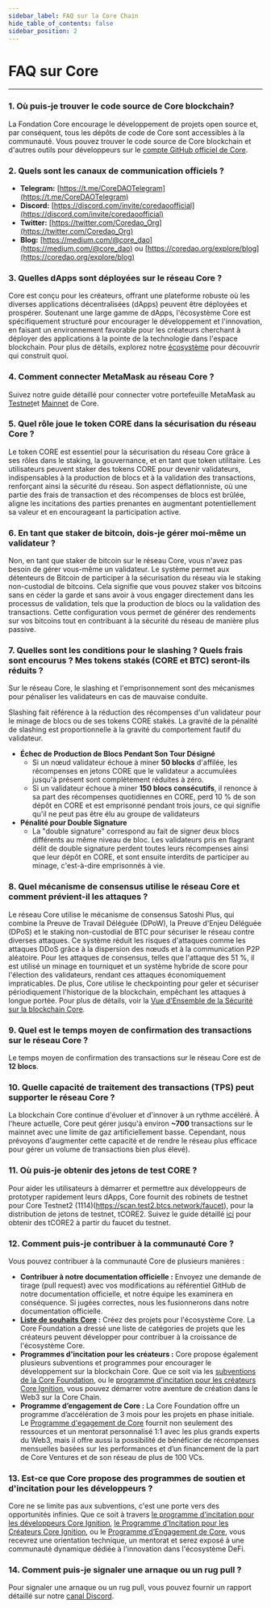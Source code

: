 ```yaml
---
sidebar_label: FAQ sur la Core Chain
hide_table_of_contents: false
sidebar_position: 2
---
```


# FAQ sur Core

---

### 1. Où puis-je trouver le code source de Core blockchain?

La Fondation Core encourage le développement de projets open source et, par conséquent, tous les dépôts de code de Core sont accessibles à la communauté. Vous pouvez trouver le code source de Core blockchain et d'autres outils pour développeurs sur le [compte GitHub officiel de Core](https://github.com/coredao-org).

### 2. Quels sont les canaux de communication officiels ?

- **Telegram:** [https://t.me/CoreDAOTelegram](https://t.me/CoreDAOTelegram)
- **Discord:** [https://discord.com/invite/coredaoofficial](https://discord.com/invite/coredaoofficial)
- **Twitter:** [https://twitter.com/Coredao_Org](https://twitter.com/Coredao_Org)
- **Blog:** [https://medium.com/@core_dao](https://medium.com/@core_dao) ou [https://coredao.org/explore/blog](https://coredao.org/explore/blog)

### 3. Quelles dApps sont déployées sur le réseau Core ?

Core est conçu pour les créateurs, offrant une plateforme robuste où les diverses applications décentralisées (dApps) peuvent être déployées et prospérer. Soutenant une large gamme de dApps, l'écosystème Core est spécifiquement structuré pour encourager le développement et l'innovation, en faisant un environnement favorable pour les créateurs cherchant à déployer des applications à la pointe de la technologie dans l'espace blockchain. Pour plus de détails, explorez notre [écosystème](https://coredao.org/explore/ecosystem) pour découvrir qui construit quoi.

### 4. Comment connecter MetaMask au réseau Core ?

Suivez notre guide détaillé pour connecter votre portefeuille MetaMask au [Testnet](../Dev-Guide/core-wallet-config.md)et [Mainnet](../Dev-Guide/core-mainnet-wallet-config.md) de Core.

### 5. Quel rôle joue le token CORE dans la sécurisation du réseau Core ?

Le token CORE est essentiel pour la sécurisation du réseau Core grâce à ses rôles dans le staking, la gouvernance, et en tant que token utilitaire. Les utilisateurs peuvent staker des tokens CORE pour devenir validateurs, indispensables à la production de blocs et à la validation des transactions, renforçant ainsi la sécurité du réseau. Son aspect déflationniste, où une partie des frais de transaction et des récompenses de blocs est brûlée, aligne les incitations des parties prenantes en augmentant potentiellement sa valeur et en encourageant la participation active.

### 6. En tant que staker de bitcoin, dois-je gérer moi-même un validateur ?

Non, en tant que staker de bitcoin sur le réseau Core, vous n'avez pas besoin de gérer vous-même un validateur. Le système permet aux détenteurs de Bitcoin de participer à la sécurisation du réseau via le staking non-custodial de bitcoins. Cela signifie que vous pouvez staker vos bitcoins sans en céder la garde et sans avoir à vous engager directement dans les processus de validation, tels que la production de blocs ou la validation des transactions. Cette configuration vous permet de générer des rendements sur vos bitcoins tout en contribuant à la sécurité du réseau de manière plus passive.

### 7. Quelles sont les conditions pour le slashing ? Quels frais sont encourus ? Mes tokens stakés (CORE et BTC) seront-ils réduits ?

Sur le réseau Core, le slashing et l'emprisonnement sont des mécanismes pour pénaliser les validateurs en cas de mauvaise conduite.

Slashing fait référence à la réduction des récompenses d'un validateur pour le minage de blocs ou de ses tokens CORE stakés. La gravité de la pénalité de slashing est proportionnelle à la gravité du comportement fautif du validateur.

- **Échec de Production de Blocs Pendant Son Tour Désigné**
    - Si un nœud validateur échoue à miner **50 blocks** d'affilée, les récompenses en jetons CORE que le validateur a accumulées jusqu'à présent sont complètement réduites à zéro.
    - Si un validateur échoue à miner **150 blocs consécutifs**, il renonce à sa part des récompenses quotidiennes en CORE, perd 10 % de son dépôt en CORE et est emprisonné pendant trois jours, ce qui signifie qu'il ne peut pas être élu au groupe de validateurs
- **Pénalité pour Double Signature**
    - La "double signature" correspond au fait de signer deux blocs différents au même niveau de bloc. Les validateurs pris en flagrant délit de double signature perdent toutes leurs récompenses ainsi que leur dépôt en CORE, et sont ensuite interdits de participer au minage, c'est-à-dire emprisonnés à vie.

### 8. Quel mécanisme de consensus utilise le réseau Core et comment prévient-il les attaques ?

Le réseau Core utilise le mécanisme de consensus Satoshi Plus, qui combine la Preuve de Travail Déléguée (DPoW), la Preuve d'Enjeu Déléguée (DPoS) et le staking non-custodial de BTC pour sécuriser le réseau contre diverses attaques. Ce système réduit les risques d'attaques comme les attaques DDoS grâce à la dispersion des nœuds et à la communication P2P aléatoire. Pour les attaques de consensus, telles que l'attaque des 51 %, il est utilisé un minage en tourniquet et un système hybride de score pour l'élection des validateurs, rendant ces attaques économiquement impraticables. De plus, Core utilise le checkpointing pour geler et sécuriser périodiquement l'historique de la blockchain, empêchant les attaques à longue portée. Pour plus de détails, voir la [Vue d'Ensemble de la Sécurité sur la blockchain Core](https://whitepaper.coredao.org/core-white-paper-v1.0.7/satoshi-plus-consensus/security).

### 9. Quel est le temps moyen de confirmation des transactions sur le réseau Core ?

Le temps moyen de confirmation des transactions sur le réseau Core est de **12 blocs**.

### 10. Quelle capacité de traitement des transactions (TPS) peut supporter le réseau Core ?

La blockchain Core continue d'évoluer et d'innover à un rythme accéléré. À l'heure actuelle, Core peut gérer jusqu'à environ **~700** transactions sur le mainnet avec une limite de gaz artificiellement basse. Cependant, nous prévoyons d'augmenter cette capacité et de rendre le réseau plus efficace pour gérer un volume de transactions bien plus élevé).

### 11. Où puis-je obtenir des jetons de test CORE ?

Pour aider les utilisateurs à démarrer et permettre aux développeurs de prototyper rapidement leurs dApps, Core fournit des robinets de testnet pour Core Testnet2 (1114)(https://scan.test2.btcs.network/faucet), pour la distribution de jetons de testnet, tCORE2. Suivez le guide détaillé [ici](../Dev-Guide/core-faucet.md) pour obtenir des tCORE2 à partir du faucet du testnet.

### 12. Comment puis-je contribuer à la communauté Core ?

Vous pouvez contribuer à la communauté Core de plusieurs manières :

- **Contribuer à notre documentation officielle :** Envoyez une demande de tirage (pull request) avec vos modifications au référentiel GitHub de notre documentation officielle, et notre équipe les examinera en conséquence. Si jugées correctes, nous les fusionnerons dans notre documentation officielle.
- **[Liste de souhaits Core](https://github.com/coredao-org/core-community-contributions) :** Créez des projets pour l'écosystème Core. La Core Foundation a dressé une liste de catégories de projets que les créateurs peuvent développer pour contribuer à la croissance de l'écosystème Core.
- **Programmes d'incitation pour les créateurs :** Core propose également plusieurs subventions et programmes pour encourager le développement sur la blockchain Core. Que ce soit via les [subventions de la Core Foundation](https://coredaofoundation.org/fund-your-project), ou le [programme d'incitation pour les créateurs Core Ignition](https://coredao.org/initiatives/incentiveprogram), vous pouvez démarrer votre aventure de création dans le Web3 sur la Core Chain.
- **Programme d’engagement de Core :** La Core Foundation offre un programme d’accélération de 3 mois pour les projets en phase initiale. Le [Programme d'egagement de Core](https://coredao.org/initiatives/commit-program) fournit non seulement des ressources et un mentorat personnalisé 1:1 avec les plus grands experts du Web3, mais il offre aussi la possibilité de bénéficier de récompenses mensuelles basées sur les performances et d’un financement de la part de Core Ventures et de son réseau de plus de 100 VCs.

### 13. Est-ce que Core propose des programmes de soutien et d'incitation pour les développeurs ?

Core ne se limite pas aux subventions, c'est une porte vers des opportunités infinies. Que ce soit à travers [le programme d'incitation pour les développeurs Core Ignition](https://coredao.org/initiatives/incentiveprogram), [le Programme d'Incitation pour les Créateurs Core Ignition](https://coredaofoundation.org/fund-your-project), ou le [Programme d’Engagement de Core](https://coredao.org/initiatives/commit-program), vous recevrez une orientation technique, un mentorat et serez exposé à une communauté dynamique dédiée à l'innovation dans l'écosystème DeFi.

### 14. Comment puis-je signaler une arnaque ou un rug pull ?

Pour signaler une arnaque ou un rug pull, vous pouvez fournir un rapport détaillé sur notre [canal Discord](https://discord.com/invite/coredaoofficial).